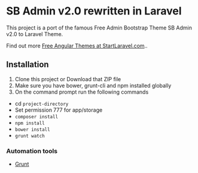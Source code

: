 # SB Admin v2.0 rewritten in Laravel

This project is a port of the famous Free Admin Bootstrap Theme SB Admin v2.0 to Laravel Theme.

Find out more [Free Angular Themes at StartLaravel.com](http://www.startlaravel.com/)..

## Installation

1. Clone this project or Download that ZIP file
2. Make sure you have bower, grunt-cli and npm installed globally
3. On the command prompt run the following commands
- cd `project-directory`
- Set permission 777 for app/storage
- `composer install`
- `npm install`
- `bower install`
- `grunt watch`

### Automation tools

- [Grunt](http://gruntjs.com/)